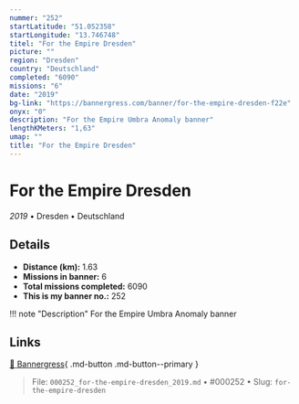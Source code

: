 ```yaml
---
nummer: "252"
startLatitude: "51.052358"
startLongitude: "13.746748"
titel: "For the Empire Dresden"
picture: ""
region: "Dresden"
country: "Deutschland"
completed: "6090"
missions: "6"
date: "2019"
bg-link: "https://bannergress.com/banner/for-the-empire-dresden-f22e"
onyx: "0"
description: "For the Empire Umbra Anomaly banner"
lengthKMeters: "1,63"
umap: ""
title: "For the Empire Dresden"
---
```

# For the Empire Dresden

*2019* • Dresden • Deutschland



## Details
- **Distance (km):** 1.63
- **Missions in banner:** 6
- **Total missions completed:** 6090
- **This is my banner no.:** 252


!!! note "Description"
    For the Empire Umbra Anomaly banner



## Links
[🔗 Bannergress](https://bannergress.com/banner/for-the-empire-dresden-f22e){ .md-button .md-button--primary }



> File: `000252_for-the-empire-dresden_2019.md` • #000252 • Slug: `for-the-empire-dresden`
